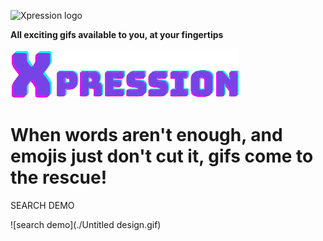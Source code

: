 ![Xpression logo](./Finger_tip.png)

**All exciting gifs available to you, at your fingertips**

![logo](./xpress_it-clear-bg-cropped.png)

# **When words aren't enough, and emojis just don't cut it, gifs come to the rescue!**



SEARCH DEMO

![search demo](./Untitled design.gif)

